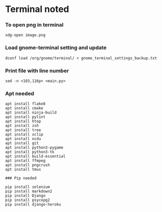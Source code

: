 # Terminal noted 

### To open png in terminal

``xdg-open image.png``

### Load gnome-terminal setting and update

``dconf load /org/gnome/terminal/ < gnome_terminal_settings_backup.txt``

### Print file with line number

``sed -n <103,116p> <main.py>``

### Apt needed

```
apt install flake8
apt install cmake
apt install ninja-build
apt install pylint
apt install htop
apt install zsh
apt install tree
apt install xclip
apt install ncdu
apt install git
apt install python3-pygame
apt install python3-tk
apt install build-essential
apt install ffmpeg
apt install pngcrush
apt install tmux

### Pip needed

pip install selenium
pip install markdown2
pip install Django
pip install psycopg2
pip install django-heroku
```
